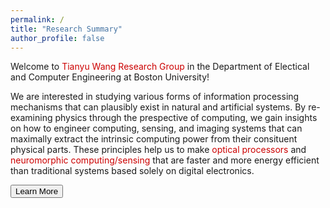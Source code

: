 ```yaml
---
permalink: /
title: "Research Summary"
author_profile: false
---
```


Welcome to <span style="color: #cc0000;">Tianyu Wang Research Group</span> in the Department of Electical and Computer Engineering at Boston University!

We are interested in studying various forms of information processing mechanisms that can plausibly exist in natural and artificial systems. By re-examining physics through the prespective of computing, we gain insights on how to engineer computing, sensing, and imaging systems that can maximally extract the intrinsic computing power from their consituent physical parts. These principles help us to make <span style="color: #cc0000;">optical processors</span> and <span style="color: #cc0000;">neuromorphic computing/sensing</span> that are faster and more energy efficient than traditional systems based solely on digital electronics.

<button name="button" onclick="https://tyw-lab.github.io/research/">Learn More</button>
